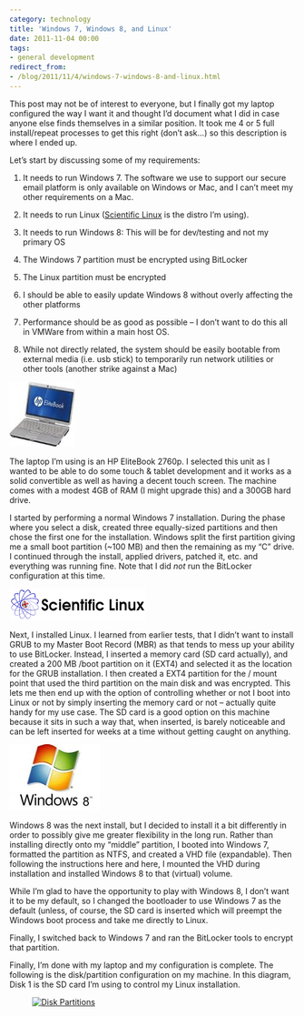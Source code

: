 ```yaml
---
category: technology
title: 'Windows 7, Windows 8, and Linux'
date: 2011-11-04 00:00
tags:
- general development
redirect_from:
- /blog/2011/11/4/windows-7-windows-8-and-linux.html
---
```

This post may not be of interest to everyone, but I finally got my laptop configured the way I want it and thought I’d document what I did in case anyone else finds themselves in a similar position. It took me 4 or 5 full install/repeat processes to get this right (don’t ask…) so this description is where I ended up.

Let’s start by discussing some of my requirements:

1. It needs to run Windows 7. The software we use to support our secure email platform is only available on Windows or Mac, and I can’t meet my other requirements on a Mac.

2. It needs to run Linux ([Scientific Linux](https://www.scientificlinux.org/) is the distro I’m using).

3. It needs to run Windows 8: This will be for dev/testing and not my primary OS

4. The Windows 7 partition must be encrypted using BitLocker

5. The Linux partition must be encrypted

6. I should be able to easily update Windows 8 without overly affecting the other platforms

7. Performance should be as good as possible – I don’t want to do this all in VMWare from within a main host OS.

9. While not directly related, the system should be easily bootable from external media (i.e. usb stick) to
temporarily run network utilities or other tools (another strike against a Mac)

<img alt='EliteBook' src='/images/EliteBook.jpg' class='blogimage img-responsive'>

The laptop I’m using is an HP EliteBook 2760p. I selected this unit as I wanted to be able to do some touch & tablet development and it works as a solid convertible as well as having a decent touch screen. The machine comes with a modest 4GB of RAM (I might upgrade this) and a 300GB hard drive.

I started by performing a normal Windows 7 installation. During the phase where you select a disk, created three equally-sized partitions and then chose the first one for the installation. Windows split the first partition giving me a small boot partition (~100 MB) and then the remaining as my “C” drive. I continued through the install, applied drivers, patched it, etc. and everything was running fine. Note that I did *not* run the BitLocker configuration at this time.

<img alt='scientificlinux' src='/images/scientificlinux.png' class='blogimage img-responsive'>

Next, I installed Linux. I learned from earlier tests, that I didn’t want to install GRUB to my Master Boot Record (MBR) as that tends to mess up your ability to use BitLocker. Instead, I inserted a memory card (SD card actually), and created a 200 MB /boot partition on it (EXT4) and selected it as the location for the GRUB installation. I then created a EXT4 partition for the / mount point that used the third partition on the main disk and was encrypted. This lets me then end up with the option of controlling whether or not I boot into Linux or not by simply inserting the memory card or not – actually quite handy for my use case. The SD card is a good option on this machine because it sits in such a way that, when inserted, is barely noticeable and can be left inserted for weeks at a time without getting caught on anything.

<img alt='Windows 8' src='/images/windows8.jpg' class='blogimage img-responsive'>

Windows 8 was the next install, but I decided to install it a bit differently in order to possibly give me greater flexibility in the long run. Rather than installing directly onto my “middle” partition, I booted into Windows 7, formatted the partition as NTFS, and created a VHD file (expandable). Then following the instructions here and here, I mounted the VHD during installation and installed Windows 8 to that (virtual) volume.

While I’m glad to have the opportunity to play with Windows 8, I don’t want it to be my default, so I changed the bootloader to use Windows 7 as the default (unless, of course, the SD card is inserted which will preempt the Windows boot process and take me directly to Linux.

Finally, I switched back to Windows 7 and ran the BitLocker tools to encrypt that partition.

Finally, I’m done with my laptop and my configuration is complete. The following is the disk/partition configuration on my machine. In this diagram, Disk 1 is the SD card I’m using to control my Linux installation.

<figure class="align-center">
  <a href="{{ site.url }}{{ site.baseurl }}/images/DiskPartitions.png"><img src="{{ site.url }}{{ site.baseurl }}/images/DiskPartitions.png" alt="Disk Partitions"></a>
</figure>
